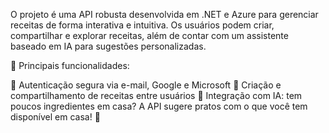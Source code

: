 O projeto é uma API robusta desenvolvida em .NET e Azure para gerenciar receitas de forma interativa e intuitiva. Os usuários podem criar, compartilhar e explorar receitas, além de contar com um assistente baseado em IA para sugestões personalizadas.

🥑 Principais funcionalidades:

🔹 Autenticação segura via e-mail, Google e Microsoft
🔹 Criação e compartilhamento de receitas entre usuários
🔹 Integração com IA: tem poucos ingredientes em casa? A API sugere pratos com o que você tem disponível em casa! 🍳
